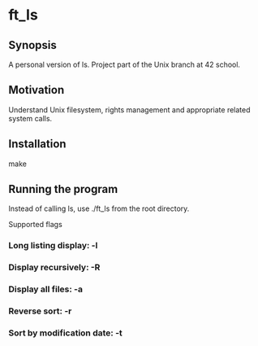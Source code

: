 # ft_ls

## Synopsis

A personal version of ls. Project part of the Unix branch at 42 school.

## Motivation

Understand Unix filesystem, rights management and appropriate related system calls.

## Installation

make

## Running the program

Instead of calling ls, use ./ft_ls from the root directory.

Supported flags

### Long listing display: -l
### Display recursively: -R
### Display all files: -a
### Reverse sort: -r
### Sort by modification date: -t
